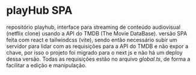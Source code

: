 # playHub SPA

repositório playhub, interface para streaming de conteúdo audiovisual (netflix clone) usando a API do TMDB (The Movie DataBase). versão SPA feita com react e tailwindcss (vite), sendo então necessário subir um servidor para lidar com as requisições para a API do TMDB e não expor a chave, por isso o projeto foi migrado para o next js e não há um deploy dessa versão. Todas as requisições estão no arquivo *global.ts*, de forma a facilitar a edição e manipulação.


